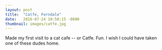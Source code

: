 ```yaml
---
layout: post
title:  "Catfe, Ferndale"
date:   2016-07-24 10:50:15 -0600
thumbnail: images/catfe.jpg
---
```

Made my first visit to a cat cafe -- or Catfe. Fun. I wish I could have taken one of these dudes home.
